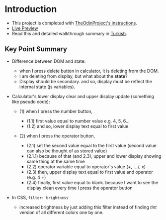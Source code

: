 # Introduction
- This project is completed with [TheOdinProject's instructions](https://www.theodinproject.com/paths/foundations/courses/foundations/lessons/calculator). 
- [Live Preview](https://talipakcelik.github.io/calculator/)
- Read this and detailed walkthrough summary in [Turkish](https://github.com/talipakcelik/calculator/blob/main/README.tr.md).

## Key Point Summary
- Difference between DOM and state:
	- when I press delete button in calculator, it is deleting from the DOM.
	- I am deleting from display, but what about the **state**?
	- Display should be secondary. and so, display must be reflect the internal state (js variables).

- Calculator's lower display clear and upper display update (something like pseudo code):
	- (1) when I press the number button,
		- (1.1) first value equal to number value e.g. 4, 5, 6...
		- (1.2) and so, lower display text equal to first value

	- (2) when I press the operator button, 
		- (2.1) set the second value equal to the first value (second value can also be thought of as stored value)
		- (2.1.1) because of that (and 2.3), upper and lower display showing same thing at the same time
		- (2.2) operator variable equal to operator's value (+, -,  /, x)
		- (2.3) then, upper display text equal to first value and operator (e.g. 4 +)
		- (2.4) finally, first value equal to blank. because I want to see the display clean every time I press the operator button
- In CSS, `filter: brightness` 
	- increased brightness by just adding this filter instead of finding *tint* version of all different colors one by one. 
